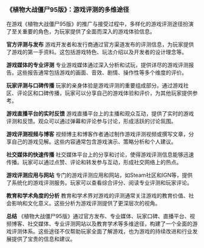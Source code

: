 ### 《植物大战僵尸95版》：游戏评测的多维途径

在游戏《植物大战僵尸95版》的推广与接受过程中，多样化的游戏评测途径扮演了至关重要的角色，为玩家提供了全面而深入的游戏体验信息。

**官方评测与发布**
游戏开发者和发行商通过官方渠道发布的评测信息，为玩家提供了游戏的第一手资料。这包括游戏特色、玩法介绍以及开发者的设计理念等。

**游戏媒体的专业评测**
专业游戏媒体通过深入分析和试玩，提供详尽的游戏评测报告。这些报告通常包括游戏的画面、音效、剧情、操作性等多个维度的评价。

**玩家评测与口碑传播**
玩家的亲身体验是游戏评测的重要组成部分。通过游戏社区、评论区和口碑传播，玩家可以分享自己的游戏体验和评价，为其他玩家提供参考。

**游戏直播平台的实时反馈**
游戏直播平台上的主播和观众互动，提供了实时的游戏评测和反馈。观众可以通过弹幕和评论参与讨论，形成活跃的讨论氛围。

**游戏评测视频与博客**
视频博主和博客作者通过制作游戏评测视频或撰写文章，分享自己的游戏见解。这些内容通常包含游戏演示、策略分析和个人建议。

**社交媒体的快速传播**
社交媒体平台上的分享和讨论，使得游戏评测信息能够迅速传播。玩家可以通过点赞、评论和转发参与互动，形成社交网络上的热点。

**游戏评测应用与网站**
专门的游戏评测应用和网站，如Steam社区和IGN等，提供了系统化的游戏评测服务。玩家可以查看综合评分、阅读专业评测和玩家评论。

**教育和学术角度的分析**
教育和学术界对游戏的评测通常关注游戏的教育价值、社会影响和文化意义。这些分析为游戏评测提供了更深层次的视角。

**总结**
《植物大战僵尸95版》通过官方发布、专业媒体、玩家口碑、直播平台、视频博客、社交媒体、专业评测网站以及教育学术等多维途径，构建了一个全面的游戏评测体系。这些途径不仅帮助玩家全面了解游戏，也为游戏的持续改进和行业发展提供了宝贵的信息和建议。